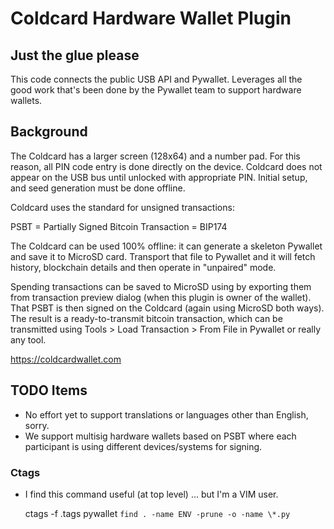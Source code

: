 # Coldcard Hardware Wallet Plugin

## Just the glue please

This code connects the public USB API and Pywallet. Leverages all
the good work that's been done by the Pywallet team to support
hardware wallets.

## Background

The Coldcard has a larger screen (128x64) and a number pad. For
this reason, all PIN code entry is done directly on the device.
Coldcard does not appear on the USB bus until unlocked with appropriate
PIN. Initial setup, and seed generation must be done offline.

Coldcard uses the standard for unsigned transactions:

PSBT = Partially Signed Bitcoin Transaction = BIP174

The Coldcard can be used 100% offline: it can generate a skeleton
Pywallet and save it to MicroSD card. Transport that file
to Pywallet and it will fetch history, blockchain details and then
operate in "unpaired" mode.

Spending transactions can be saved to MicroSD using by exporting them
from transaction preview dialog (when this plugin is
owner of the wallet). That PSBT is then signed on the Coldcard
(again using MicroSD both ways). The result is a ready-to-transmit
bitcoin transaction, which can be transmitted using Tools > Load
Transaction > From File in Pywallet or really any tool.

<https://coldcardwallet.com>

## TODO Items

- No effort yet to support translations or languages other than English, sorry.
- We support multisig hardware wallets based on PSBT where each participant
  is using different devices/systems for signing.

### Ctags

- I find this command useful (at top level) ... but I'm a VIM user.

    ctags -f .tags pywallet `find . -name ENV -prune -o -name \*.py`

